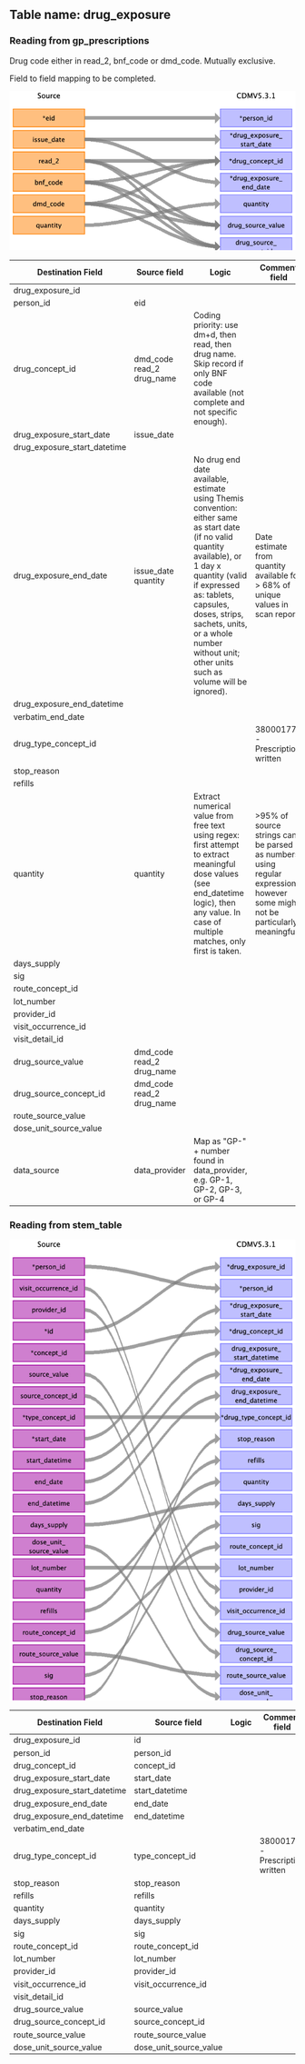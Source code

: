 ## Table name: drug_exposure

### Reading from gp_prescriptions

Drug code either in read_2, bnf_code or dmd_code. Mutually exclusive.


Field to field mapping to be completed.

![](md_files/image13.png)

| Destination Field | Source field | Logic | Comment field |
| --- | --- | --- | --- |
| drug_exposure_id |  |  |  |
| person_id | eid |  |  |
| drug_concept_id | dmd_code<br>read_2<br>drug_name | Coding priority: use dm+d, then read, then drug name. Skip record if only BNF code available (not complete and not specific enough). |  |
| drug_exposure_start_date | issue_date |  |  |
| drug_exposure_start_datetime |  |  |  |
| drug_exposure_end_date | issue_date<br>quantity | No drug end date available, estimate using Themis convention:<br> either same as start date (if no valid quantity available), or 1 day x quantity (valid if expressed as: tablets, capsules, doses, strips, sachets, units, or a whole number without unit; other units such as volume will be ignored). | Date estimate from quantity available for > 68% of unique values in scan report. |
| drug_exposure_end_datetime |  |  |  |
| verbatim_end_date |  |  |  |
| drug_type_concept_id |  |  | 38000177 - Prescription written |
| stop_reason |  |  |  |
| refills |  |  |  |
| quantity | quantity | Extract numerical value from free text using regex: first attempt to extract meaningful dose values (see end_datetime logic), then any value. In case of multiple matches, only first is taken. | >95% of source strings can be parsed as numbers using regular expressions, however some might not be particularly meaningful. |
| days_supply |  |  |  |
| sig |  |  |  |
| route_concept_id |  |  |  |
| lot_number |  |  |  |
| provider_id |  |  |  |
| visit_occurrence_id |  |  |  |
| visit_detail_id |  |  |  |
| drug_source_value | dmd_code<br>read_2<br>drug_name |  |  |
| drug_source_concept_id | dmd_code<br>read_2<br>drug_name |  |  |
| route_source_value |  |  |  |
| dose_unit_source_value |  |  |  |
| data_source | data_provider | Map as "GP-" + number found in data_provider, e.g. GP-1, GP-2, GP-3, or GP-4 |  |

### Reading from stem_table

![](md_files/image14.png)

| Destination Field | Source field | Logic | Comment field |
| --- | --- | --- | --- |
| drug_exposure_id | id |  |  |
| person_id | person_id |  |  |
| drug_concept_id | concept_id |  |  |
| drug_exposure_start_date | start_date |  |  |
| drug_exposure_start_datetime | start_datetime |  |  |
| drug_exposure_end_date | end_date |  |  |
| drug_exposure_end_datetime | end_datetime |  |  |
| verbatim_end_date |  |  |  |
| drug_type_concept_id | type_concept_id |  | 38000177 - Prescription written |
| stop_reason | stop_reason |  |  |
| refills | refills |  |  |
| quantity | quantity |  |  |
| days_supply | days_supply |  |  |
| sig | sig |  |  |
| route_concept_id | route_concept_id |  |  |
| lot_number | lot_number |  |  |
| provider_id | provider_id |  |  |
| visit_occurrence_id | visit_occurrence_id |  |  |
| visit_detail_id |  |  |  |
| drug_source_value | source_value |  |  |
| drug_source_concept_id | source_concept_id |  |  |
| route_source_value | route_source_value |  |  |
| dose_unit_source_value | dose_unit_source_value |  |  |

